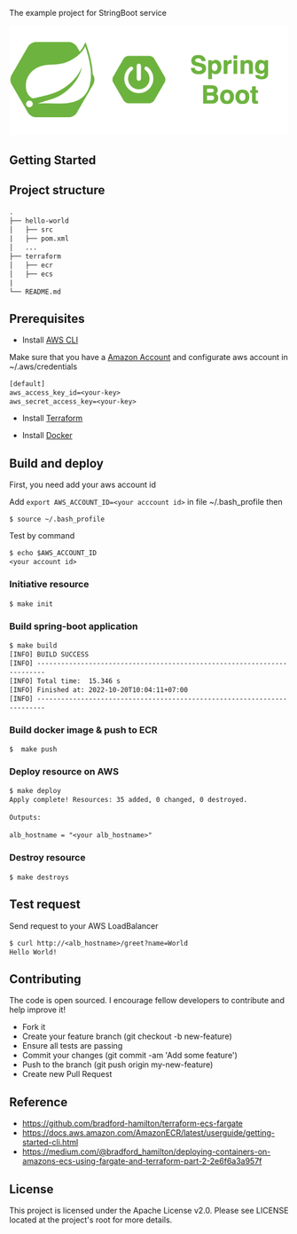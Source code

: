 The example project for StringBoot service

<div align="center">
    <img src="./assets/images/spring_boot_icon.png"/>
</div>

## Getting Started

## Project structure
```
.
├── hello-world
│   ├── src
|   ├── pom.xml
│   ...
├── terraform
│   ├── ecr
│   ├── ecs
|
└── README.md
```

## Prerequisites
- Install [AWS CLI](https://docs.aws.amazon.com/cli/latest/userguide/cli-configure-quickstart.html)

Make sure that you have a [Amazon Account](https://aws.amazon.com/account/) and configurate aws account in ~/.aws/credentials
```
[default]
aws_access_key_id=<your-key>
aws_secret_access_key=<your-key>
```

- Install [Terraform](https://learn.hashicorp.com/tutorials/terraform/install-cli)

- Install [Docker](https://docs.docker.com/engine/install/)
    
## Build and deploy

First, you need add your aws account id

Add ```export AWS_ACCOUNT_ID=<your acccount id>``` in file ~/.bash_profile then 
```shell script
$ source ~/.bash_profile
```

Test by command
```shell script
$ echo $AWS_ACCOUNT_ID
<your account id>
```


### Initiative resource

```shell script
$ make init
````

### Build spring-boot application

```shell script
$ make build
[INFO] BUILD SUCCESS
[INFO] ------------------------------------------------------------------------
[INFO] Total time:  15.346 s
[INFO] Finished at: 2022-10-20T10:04:11+07:00
[INFO] ------------------------------------------------------------------------
```

### Build docker image & push to ECR

```shell script
$  make push
```

### Deploy resource on AWS

```shell script
$ make deploy
Apply complete! Resources: 35 added, 0 changed, 0 destroyed.

Outputs:

alb_hostname = "<your alb_hostname>"
```

### Destroy resource 

```shell script
$ make destroys

```

## Test request

Send request to your AWS LoadBalancer

```shell script
$ curl http://<alb_hostname>/greet?name=World
Hello World!
```

## Contributing

The code is open sourced. I encourage fellow developers to contribute and help improve it!

- Fork it
- Create your feature branch (git checkout -b new-feature)
- Ensure all tests are passing
- Commit your changes (git commit -am 'Add some feature')
- Push to the branch (git push origin my-new-feature)
- Create new Pull Request

## Reference
- https://github.com/bradford-hamilton/terraform-ecs-fargate
- https://docs.aws.amazon.com/AmazonECR/latest/userguide/getting-started-cli.html
- https://medium.com/@bradford_hamilton/deploying-containers-on-amazons-ecs-using-fargate-and-terraform-part-2-2e6f6a3a957f

## License
This project is licensed under the Apache License v2.0. Please see LICENSE located at the project's root for more details.